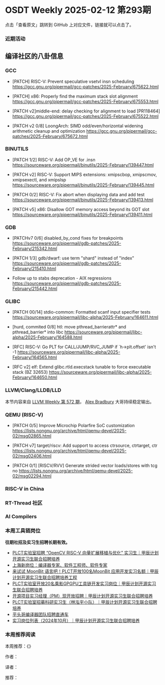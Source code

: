# OSDT Weekly 2025-02-12 第293期

点击「查看原文」跳转到 GitHub 上对应文件，链接就可以点击了。

### 近期活动

## 编译社区的八卦信息

### GCC

- [PATCH] RISC-V: Prevent speculative vsetvl insn scheduling
  https://gcc.gnu.org/pipermail/gcc-patches/2025-February/675622.html

- [PATCH] x86: Properly find the maximum stack slot alignment
  https://gcc.gnu.org/pipermail/gcc-patches/2025-February/675553.html

- [PATCH v2]middle-end: delay checking for alignment to load [PR118464]
  https://gcc.gnu.org/pipermail/gcc-patches/2025-February/675522.html

- [PATCH v2 0/8] LoongArch: SIMD odd/even/horizontal widening arithmetic cleanup and optimization
  https://gcc.gnu.org/pipermail/gcc-patches/2025-February/675672.html

### BINUTILS

- [PATCH 1/2] RISC-V: Add OP_VE for .insn
  https://sourceware.org/pipermail/binutils/2025-February/139447.html

- [PATCH v2] RISC-V: Support MIPS extensions: xmipscbop, xmipscmov, xmipsexectl, and xmipslsp
  https://sourceware.org/pipermail/binutils/2025-February/139445.html

- [PATCH 0/2] RISC-V: Fix abort when displaying data and add test
  https://sourceware.org/pipermail/binutils/2025-February/139413.html

- [PATCH v5] x86: Disallow GOT memory access beyond its GOT slot
  https://sourceware.org/pipermail/binutils/2025-February/139411.html

### GDB

- [PATCHv7 0/6] disabled_by_cond fixes for breakpoints
  https://sourceware.org/pipermail/gdb-patches/2025-February/215342.html

- [PATCH 1/3] gdb/dwarf: use term "shard" instead of "index"
  https://sourceware.org/pipermail/gdb-patches/2025-February/215410.html

- Follow up to stabs deprecation - AIX regressions
  https://sourceware.org/pipermail/gdb-patches/2025-February/215442.html

### GLIBC

- [PATCH 00/14] stdio-common: Formatted scanf input specifier tests
  https://sourceware.org/pipermail/libc-alpha/2025-February/164611.html

- [hurd, commited 0/8] htl: move pthread_barrierattr* and pthread_barrier* into libc
  https://sourceware.org/pipermail/libc-alpha/2025-February/164588.html

- [RFC] RISC-V: Go PLT for CALL/JUMP/RVC_JUMP if `h->plt.offset' isn't -1
  https://sourceware.org/pipermail/libc-alpha/2025-February/164565.html

- [RFC v2] elf: Extend glibc.rtld.execstack tunable to force executable stack (BZ 32653)
  https://sourceware.org/pipermail/libc-alpha/2025-February/164650.html

### LLVM/Clang/LLDB/LLD

本节内容来自 [LLVM Weekly 第 572 期](http://llvmweekly.org/issue/572)，
[Alex Bradbury](https://www.linkedin.com/in/alex-bradbury/) 大哥持续稳定输出。

### QEMU (RISC-V)

- [PATCH 0/5] Improve Microchip Polarfire SoC customization
  https://lists.nongnu.org/archive/html/qemu-devel/2025-02/msg02865.html

- [PATCH v7] target/riscv: Add support to access ctrsource, ctrtarget, ctr
  https://lists.nongnu.org/archive/html/qemu-devel/2025-02/msg02406.html

- [PATCH 0/1] [RISCV/RVV] Generate strided vector loads/stores with tcg no
  https://lists.nongnu.org/archive/html/qemu-devel/2025-02/msg02294.html

### RISC-V in China

### RT-Thread 社区

### AI Compilers

### 本周工具链岗位

**往期社招及实习生招聘长期有效。**

- [PLCT实验室招聘 “OpenCV RISC-V 向量扩展移植与优化” 实习生｜甲辰计划开源实习生联合招聘培养](https://mp.weixin.qq.com/s/NSFIlymcfe_gJBmJXK0Zng)
- [上海新岗位：编译器专家、软件工程师、软件专家](https://mp.weixin.qq.com/s/pX2R3znrPCxdsOLVg9YVXA)
- [来试试 MoonBit 语言吧！PLCT开放100名MoonBit 应用开发实习名额｜甲辰计划开源实习生联合招聘培养工程](https://mp.weixin.qq.com/s/VUwXNvYzharpK6Aou4hssw)
- [PLCT实验室开放20名乘影GPGPU工具链开发实习岗位｜甲辰计划开源实习生联合招聘培养](https://mp.weixin.qq.com/s/DalDbZYiP2IFALvB2Wwb6w)
- [开源项目实习经理（PM）现开放招聘｜甲辰计划开源实习生联合招聘培养](https://mp.weixin.qq.com/s/9uIxvaMOVjsbcGjHbidvgg)
- [PLCT实验室招募科研实习生（林泓宇小队）｜甲辰计划开源实习生联合招聘培养](https://mp.weixin.qq.com/s/8XtWlfBF9RxUoUCHskQpPw)
- [平头哥编译器团队招聘直通车](https://mp.weixin.qq.com/s/fRFWolihmi05hTuBvI8u2g)
- [实习岗位列表（2024年10月）｜甲辰计划开源实习生联合招聘培养](https://mp.weixin.qq.com/s/UCcsvhw6Kxw3EQOd0JVlUg)

### 本周推荐阅读

本周推荐：《》

作者：

译者：

推荐：

